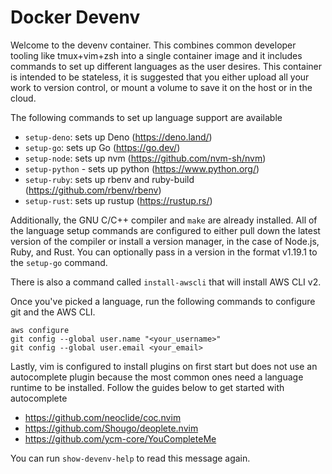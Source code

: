 # Docker Devenv

Welcome to the devenv container. This combines common developer tooling like tmux+vim+zsh into a single container image and it includes commands to set up different languages as the user desires. This container is intended to be stateless, it is suggested that you either upload all your work to version control, or mount a volume to save it on the host or in the cloud.

The following commands to set up language support are available

- `setup-deno`: sets up Deno (https://deno.land/)
- `setup-go`: sets up Go (https://go.dev/)
- `setup-node`: sets up nvm (https://github.com/nvm-sh/nvm)
- `setup-python` - sets up python (https://www.python.org/)
- `setup-ruby`: sets up rbenv and ruby-build (https://github.com/rbenv/rbenv)
- `setup-rust`: sets up rustup (https://rustup.rs/)

Additionally, the GNU C/C++ compiler and `make` are already installed. All of the language setup commands are configured to either pull down the latest version of the compiler or install a version manager, in the case of Node.js, Ruby, and Rust. You can optionally pass in a version in the format v1.19.1 to the `setup-go` command.

There is also a command called `install-awscli` that will install AWS CLI v2.

Once you've picked a language, run the following commands to configure git and the AWS CLI.

```
aws configure
git config --global user.name "<your_username>"
git config --global user.email <your_email>
```

Lastly, vim is configured to install plugins on first start but does not use an autocomplete plugin because the most common ones need a language runtime to be installed. Follow the guides below to get started with autocomplete

- https://github.com/neoclide/coc.nvim
- https://github.com/Shougo/deoplete.nvim
- https://github.com/ycm-core/YouCompleteMe

You can run `show-devenv-help` to read this message again.
